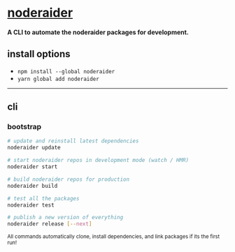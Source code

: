 # [noderaider](https://github.com/noderaider/noderaider)

**A CLI to automate the noderaider packages for development.**

## install options

- `npm install --global noderaider`
- `yarn global add noderaider`

___

## cli

### bootstrap

```sh
# update and reinstall latest dependencies
noderaider update

# start noderaider repos in development mode (watch / HMR)
noderaider start

# build noderaider repos for production
noderaider build

# test all the packages
noderaider test

# publish a new version of everything
noderaider release [--next]
```

<sup>All commands automatically clone, install dependencies, and link packages if its the first run!</sup>
